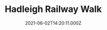---
date: 2021-06-02T14:20:11.000Z
title: Hadleigh Railway Walk
latitude: 52.04096961126445
longitude: 0.9595656394958496
category: checkin
---